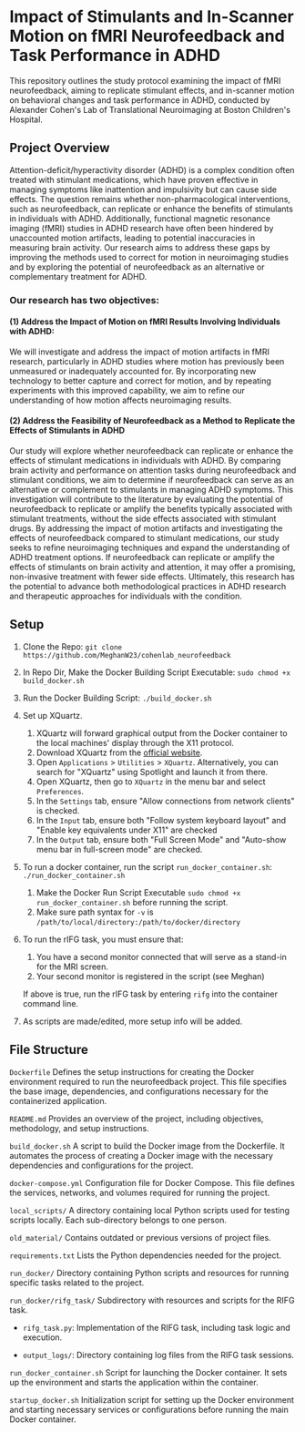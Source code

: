 # Impact of Stimulants and In-Scanner Motion on fMRI Neurofeedback and Task Performance in ADHD

This repository outlines the study protocol examining the impact of fMRI neurofeedback, aiming to replicate stimulant effects, and in-scanner motion on behavioral changes and task performance in ADHD, conducted by Alexander Cohen's Lab of Translational Neuroimaging at Boston Children's Hospital.

## Project Overview
Attention-deficit/hyperactivity disorder (ADHD) is a complex condition often treated with stimulant medications, which have proven effective in managing symptoms like inattention and impulsivity but can cause side effects. The question remains whether non-pharmacological interventions, such as neurofeedback, can replicate or enhance the benefits of stimulants in individuals with ADHD.  Additionally, functional magnetic resonance imaging (fMRI) studies in ADHD research have often been hindered by unaccounted motion artifacts, leading to potential inaccuracies in measuring brain activity. Our research aims to address these gaps by improving the methods used to correct for motion in neuroimaging studies and by exploring the potential of neurofeedback as an alternative or complementary treatment for ADHD.
### Our research has two objectives:
#### (1) Address the Impact of Motion on fMRI Results Involving Individuals with ADHD: 
We will investigate and address the impact of motion artifacts in fMRI research, particularly in ADHD studies where motion has previously been unmeasured or inadequately accounted for. By incorporating new technology to better capture and correct for motion, and by repeating experiments with this improved capability, we aim to refine our understanding of how motion affects neuroimaging results. 

#### (2) Address the Feasibility of Neurofeedback as a Method to Replicate the Effects of Stimulants in ADHD
Our study will explore whether neurofeedback can replicate or enhance the effects of stimulant medications in individuals with ADHD. By comparing brain activity and performance on attention tasks during neurofeedback and stimulant conditions, we aim to determine if neurofeedback can serve as an alternative or complement to stimulants in managing ADHD symptoms. This investigation will contribute to the literature by evaluating the potential of neurofeedback to replicate or amplify the benefits typically associated with stimulant treatments, without the side effects associated with stimulant drugs.
By addressing the impact of motion artifacts and investigating the effects of neurofeedback compared to stimulant medications, our study seeks to refine neuroimaging techniques and expand the understanding of ADHD treatment options. If neurofeedback can replicate or amplify the effects of stimulants on brain activity and attention, it may offer a promising, non-invasive treatment with fewer side effects. Ultimately, this research has the potential to advance both methodological practices in ADHD research and therapeutic approaches for individuals with the condition.
## Setup 
1. Clone the Repo: ```git clone https://github.com/MeghanW23/cohenlab_neurofeedback```
   
2. In Repo Dir, Make the Docker Building Script Executable: ```sudo chmod +x build_docker.sh```
   
3. Run the Docker Building Script: ```./build_docker.sh```
   
4. Set up XQuartz.
   1. XQuartz will forward graphical output from the Docker container to the local machines' display through the X11 protocol.
   2. Download XQuartz from the [official website](https://www.xquartz.org/).
   3. Open ```Applications``` > ```Utilities``` > ```XQuartz```. Alternatively, you can search for "XQuartz" using Spotlight and launch it from there.
   4. Open XQuartz, then go to ```XQuartz``` in the menu bar and select ```Preferences```.
   5. In the ```Settings``` tab, ensure "Allow connections from network clients" is checked.
   6. In the ```Input``` tab, ensure both "Follow system keyboard layout" and "Enable key equivalents under X11" are checked
   7. In the ```Output``` tab, ensure both "Full Screen Mode" and "Auto-show menu bar in full-screen mode" are checked.

5. To run a docker container, run the script ```run_docker_container.sh```: ```./run_docker_container.sh```
   1. Make the Docker Run Script Executable ```sudo chmod +x run_docker_container.sh``` before running the script.
   2. Make sure path syntax for  ```-v``` is ```/path/to/local/directory:/path/to/docker/directory``` 

6. To run the rIFG task, you must ensure that:
      1. You have a second monitor connected that will serve as a stand-in for the MRI screen. 
      2. Your second monitor is registered in the script (see Meghan)
      
      If above is true, run the rIFG task by entering ```rifg``` into the container command line.

7. As scripts are made/edited, more setup info will be added. 

   
## File Structure 
```Dockerfile```
Defines the setup instructions for creating the Docker environment required to run the neurofeedback project. This file specifies the base image, dependencies, and configurations necessary for the containerized application.

```README.md```
Provides an overview of the project, including objectives, methodology, and setup instructions.

``build_docker.sh``
A script to build the Docker image from the Dockerfile. It automates the process of creating a Docker image with the necessary dependencies and configurations for the project.

```docker-compose.yml```
Configuration file for Docker Compose. This file defines the services, networks, and volumes required for running the project.

```local_scripts/```
A directory containing local Python scripts used for testing scripts locally. Each sub-directory belongs to one person.

```old_material/```
Contains outdated or previous versions of project files.

```requirements.txt```
Lists the Python dependencies needed for the project.

```run_docker/```
Directory containing Python scripts and resources for running specific tasks related to the project.

```run_docker/rifg_task/```
Subdirectory with resources and scripts for the RIFG task.

  - ```rifg_task.py```: Implementation of the RIFG task, including task logic and execution.
    
  - ```output_logs/```: Directory containing log files from the RIFG task sessions.

```run_docker_container.sh```
Script for launching the Docker container. It sets up the environment and starts the application within the container.

```startup_docker.sh```
Initialization script for setting up the Docker environment and starting necessary services or configurations before running the main Docker container.

